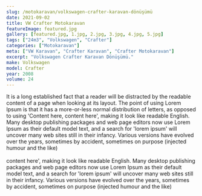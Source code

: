 ```yaml
---
slug: /motokaravan/volkswagen-crafter-karavan-dönüşümü
date: 2021-09-02
title: VW Crafter Motokaravan
featureImage: featured.jpg
gallery: [featured.jpg, 1.jpg, 2.jpg, 3.jpg, 4.jpg, 5.jpg]
tags: ["24m3", "Volkswagen", "Crafter"]
categories: ["Motokaravan"]
meta: ["VW Karavan", "Crafter Karavan", "Crafter Motokaravan"]
excerpt: "Volkswagen Crafter Karavan Dönüşümü."
make: Volkswagen
model: Crafter
year: 2008
volume: 24
---
```

It is a long established fact that a reader will be distracted by the readable content of a page when looking at its layout. The point of using Lorem Ipsum is that it has a more-or-less normal distribution of letters, as opposed to using 'Content here, content here', making it look like readable English. Many desktop publishing packages and web page editors now use Lorem Ipsum as their default model text, and a search for 'lorem ipsum' will uncover many web sites still in their infancy. Various versions have evolved over the years, sometimes by accident, sometimes on purpose (injected humour and the like)
<br/><br/>
content here', making it look like readable English. Many desktop publishing packages and web page editors now use Lorem Ipsum as their default model text, and a search for 'lorem ipsum' will uncover many web sites still in their infancy. Various versions have evolved over the years, sometimes by accident, sometimes on purpose (injected humour and the like)